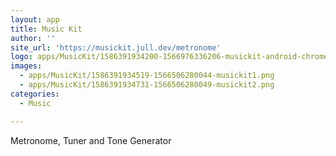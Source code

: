 ```yaml
---
layout: app
title: Music Kit
author: ''
site_url: 'https://musickit.jull.dev/metronome'
logo: apps/MusicKit/1586391934200-1566976336206-musickit-android-chrome-512x512.png
images:
  - apps/MusicKit/1586391934519-1566506280044-musickit1.png
  - apps/MusicKit/1586391934731-1566506280049-musickit2.png
categories:
  - Music

---
```

Metronome, Tuner and Tone Generator
